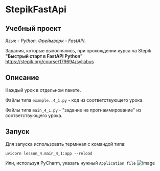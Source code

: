 # StepikFastApi
## Учебный проект
*Язык - Python. Фреймворк - FastAPI.*

Задания, которые выполнялись, при прохождении курса на Stepik **"Быстрый старт в FastAPI Python"** https://stepik.org/course/179694/syllabus

## Описание
Каждый урок в отдельном пакете.

Файлы типа `example..4_1.py` - код из соответствующего урока.

Файлы типа `main_4_1.py` - "задание на прогнаммирование" из соответствующего урока.


## Запуск
Для запуска использовать терминал с командой типа:
```
uvicorn lesson_4.main_4_1:app --reload
```

Или, используя PyCharm, указать нужный `Application file`
![image](https://github.com/GavrikGal/StepikFastApi/assets/5058576/2e47e730-d58f-4643-9d1c-8d9f3493947f)

